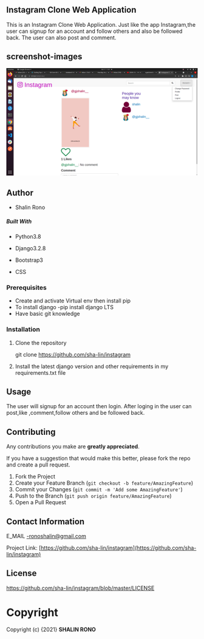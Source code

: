 ## Instagram Clone Web Application
This is an Instagram Clone Web Application. Just like the app Instagram,the user can signup for an account and follow others and also be followed back. The user can also post and comment. 

## screenshot-images
<img src="./gram/static/images/screenshot.png">

## Author 
* Shalin Rono

##### Built With

- Python3.8 

- Django3.2.8

- Bootstrap3

- CSS

### Prerequisites
* Create and activate Virtual env then install pip
* To install django -pip install django LTS
* Have basic git knowledge

### Installation

1. Clone the repository
   
   git clone https://github.com/sha-lin/instagram

2. Install the latest django version and other requirements in my requirements.txt file


## Usage

The user will signup for an account then login. After loging in the user can post,like ,comment,follow others and be followed back.


## Contributing
Any contributions you make are **greatly appreciated**.

If you have a suggestion that would make this better, please fork the repo and create a pull request. 

1. Fork the Project
2. Create your Feature Branch (`git checkout -b feature/AmazingFeature`)
3. Commit your Changes (`git commit -m 'Add some AmazingFeature'`)
4. Push to the Branch (`git push origin feature/AmazingFeature`)
5. Open a Pull Request

## Contact Information
E_MAIL -ronoshalin@gmail.com

Project Link: [https://github.com/sha-lin/instagram](https://github.com/sha-lin/instagram)
## License
https://github.com/sha-lin/instagram/blob/master/LICENSE
# **Copyright**
Copyright (c) {2021} **SHALIN RONO**
